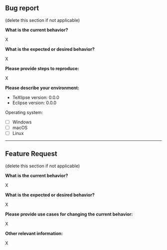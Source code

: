 ## Bug report

(delete this section if not applicable)

**What is the current behavior?**

X

**What is the expected or desired behavior?**

X

**Please provide steps to reproduce:**

X

**Please describe your environment:**

* TeXlipse version: 0.0.0
* Eclipse version: 0.0.0

Operating system:
- [ ] Windows
- [ ] macOS
- [ ] Linux

---

## Feature Request

(delete this section if not applicable)

**What is the current behavior?**

X

**What is the expected or desired behavior?**

X

**Please provide use cases for changing the current behavior:**

X

**Other relevant information:**

X
